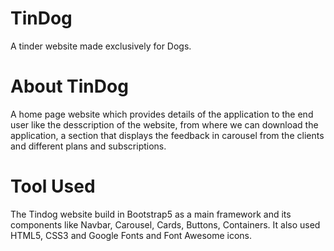 # TinDog
A tinder website made exclusively for Dogs.
# About TinDog
A home page website which provides details of the application to the end user like the desscription of the website, from where we can download the application, a section that displays the feedback in carousel from the clients and different plans and subscriptions.
# Tool Used
The Tindog website build in Bootstrap5 as a main framework and its components like Navbar, Carousel, Cards, Buttons, Containers. It also used HTML5, CSS3 and Google Fonts and Font Awesome icons.
